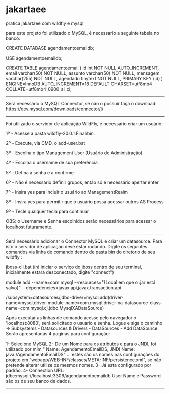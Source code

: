 # jakartaee
pratica jakartaee com wildfly e mysql


para este projeto foi utilizado o MySQL, é necessario a seguinte tabela no banco:

CREATE DATABASE agendamentoemaildb;

USE agendamentoemaildb;

CREATE TABLE agendamentoemail (
    id int NOT NULL AUTO_INCREMENT,
    email varchar(50) NOT NULL,
    assunto varchar(50) NOT NULL,
    mensagem varchar(255) NOT NULL,
    agendado tinytext NOT NULL,
    PRIMARY KEY (id)
) ENGINE=InnoDB AUTO_INCREMENT=18 DEFAULT CHARSET=utf8mb4 COLLATE=utf8mb4_0900_ai_ci;

---------------------------------------

Será necessário o MySQL Connector, se não o possuir faça o download: https://dev.mysql.com/downloads/connector/j/

----------------------------------------

Foi utilizado o servidor de aplicação WildFly, é necessário criar um usuário:

1º - Acesse a pasta wildfly-20.0.1.Final\bin.

2º - Execute, via CMD, o add-user.bat

3º - Escolha o tipo Management User (Usuário de Administração)

4º - Escolha o username de sua preferência

5º - Defina a senha e a confirme

6º - Não é necessário definir grupos, então só é necessário apertar enter

7º - Insira yes para incluir o usuário ao ManagementRealm

8º - Insira yes para permitir que o usuário possa acessar outros AS Process

9º - Tecle qualquer tecla para continuar

OBS: o Username e Senha escolhidos serão necessários para acessar o localhost futuramente.

-----------------------------------------------

Será necessário adicionar o Connector MySQL e criar um datasource. 
Para isto o servidor de aplicação deve estar rodando. 
Digite os seguintes comandos via linha de comando dentro de pasta bin do diretorio de seu wildfly :

jboss-cli.bat (irá iniciar o serviço do jboss dentro de seu terminal, inicialmente estara desconectado, digite "connect")

module add --name=com.mysql --resources="{Local em que o .jar está salvo}" --dependencies=javax.api,javax.transaction.api

/subsystem=datasources/jdbc-driver=mysql:add(driver-name=mysql,driver-module-name=com.mysql,driver-xa-datasource-class-name=com.mysql.cj.jdbc.MysqlXADataSource)


Após executar as linhas de comando acesse pelo navegador o 'localhost:8080', será solicitado o usuario e senha. Logue e siga o caminho -> Subsystems - Datasources & Drivers - DataSources - Add DataSource:
Serão apresentadas 4 paginas para configuração:

1- Selecione MySQL
2- De um Nome para os atributos e para o JNDI, foi utilizado por mim " Name: AgendamentoEmailDS, JNDI Name: java:/AgendamentoEmailDS" ... estes são os nomes nas configurações do projeto em "webapp/WEB-INF/classes/META-INF/persistence.xml", se não pretende alterar utilize os mesmos nomes.
3- Já esta configurado por padrão.
4- Connection URL: jdbc:mysql://localhost:3306/agendamentoemaildb
   User Name e Password são os de seu banco de dados.

--------------------------------------------------------
